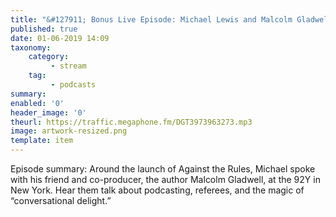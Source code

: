 ```yaml
---
title: "&#127911; Bonus Live Episode: Michael Lewis and Malcolm Gladwell"
published: true
date: 01-06-2019 14:09
taxonomy:
    category:
         - stream
    tag:
         - podcasts
summary:
enabled: '0'
header_image: '0'
theurl: https://traffic.megaphone.fm/DGT3973963273.mp3
image: artwork-resized.png
template: item
---
```

 
Episode summary: Around the launch of Against the Rules, Michael spoke with his friend and co-producer, the author Malcolm Gladwell, at the 92Y in New York. Hear them talk about podcasting, referees, and the magic of “conversational delight.”
